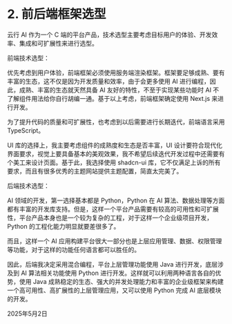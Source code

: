 # 2. 前后端框架选型

云行 AI 作为一个 C 端的平台产品，技术选型主要考虑目标用户的体验、开发效率、集成和可扩展性来进行选型。

前端技术选型：

优先考虑到用户体验，前端框架必须使用服务端渲染框架。框架要足够成熟、要有丰富的生态，这不仅是因为开发质量和效率，由于会更多使用 AI 进行编程，因此，成熟、丰富的生态就天然具备 AI 友好的特性，不至于实现某些功能时 AI 不了解组件用法给你自行胡编一通。基于以上考虑，前端框架确定使用 Next.js 来进行开发。

为了提升代码的质量和可扩展性，也考虑到以后需要进行长期迭代，前端语言采用 TypeScript。

UI 库的选择上，我主要考虑组件的成熟度和生态是否丰富，UI 设计要符合现代化界面要求，视觉上要具备基本的美观效果，我不希望后续迭代开发过程中还需要有个美工来设计页面。基于此，我选择使用 shadcn-ui 库，它不仅满足上诉的所有要求，而且有很多优秀的主题网站提供主题配置，简直太完美了。

后端技术选型：

AI 领域的开发，第一选择基本都是 Python，Python 在 AI 算法、数据处理等方面都有丰富的开发库支持。但是，这样一个平台产品需要有较高的可用性和可扩展性，平台产品本身也是一个较为复杂的工程，对于这样一个企业级项目开发，Python 的工程化能力明显就要差很多了。

而且，这样一个 AI 应用构建平台很大一部分也是上层应用管理、数据、权限管理等功能，对于这样的功能任何语言都可以胜任的。

因此，后端我决定采用混合编程，平台上层管理功能使用 Java 进行开发，底层涉及到 AI 算法相关功能使用 Python 进行开发。这样就可以利用两种语言各自的优势，使用 Java 成熟稳定的生态、强大的并发处理能力和丰富的企业级框架来构建一个高可用性、高扩展性的上层管理应用，又可以使用 Python 完成 AI 底层模块的开发。

2025年5月2日